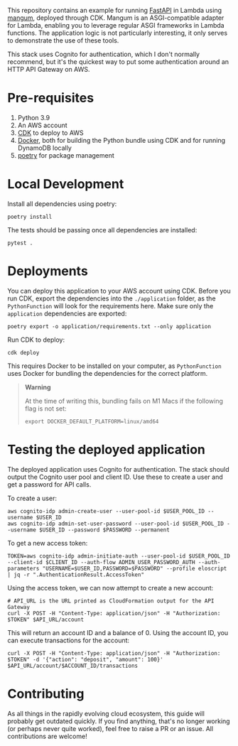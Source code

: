 This repository contains an example for running [FastAPI](https://fastapi.tiangolo.com/)
in Lambda using [mangum](https://mangum.io), deployed through CDK.
Mangum is an ASGI-compatible adapter for Lambda, enabling
you to leverage regular ASGI frameworks in Lambda functions.
The application logic is not particularly interesting,
it only serves to demonstrate the use of these tools.

This stack uses Cognito for authentication, which I don't normally recommend,
but it's the quickest way to put some authentication around an HTTP API Gateway
on AWS.

# Pre-requisites
1. Python 3.9
2. An AWS account
3. [CDK](https://aws.amazon.com/cdk/) to deploy to AWS
4. [Docker](https://www.docker.com/), both for building the Python bundle using CDK and for running DynamoDB locally
5. [poetry](https://python-poetry.org/) for package management

# Local Development

Install all dependencies using poetry:

```shell
poetry install
```

The tests should be passing once all dependencies are installed:

```shell
pytest .
```

# Deployments

You can deploy this application to your AWS account using CDK. Before you run CDK,
export the dependencies into the `./application` folder, as the `PythonFunction`
will look for the requirements here. Make sure only the `application` dependencies
are exported:

```shell
poetry export -o application/requirements.txt --only application
```

Run CDK to deploy:

```shell
cdk deploy
```

This requires Docker to be installed on your computer, as `PythonFunction`
uses Docker for bundling the dependencies for the correct platform.


> **Warning**
>
> At the time of writing this, bundling fails on M1 Macs if the following flag is not set:
> ```shell
> export DOCKER_DEFAULT_PLATFORM=linux/amd64
> ```

# Testing the deployed application

The deployed application uses Cognito for authentication. The stack should output
the Cognito user pool and client ID. Use these to create a user and get a password
for API calls.

To create a user:

```shell
aws cognito-idp admin-create-user --user-pool-id $USER_POOL_ID --username $USER_ID
aws cognito-idp admin-set-user-password --user-pool-id $USER_POOL_ID --username $USER_ID --password $PASSWORD --permanent
```

To get a new access token:

```shell
TOKEN=aws cognito-idp admin-initiate-auth --user-pool-id $USER_POOL_ID --client-id $CLIENT_ID --auth-flow ADMIN_USER_PASSWORD_AUTH --auth-parameters "USERNAME=$USER_ID,PASSWORD=$PASSWORD" --profile eloscript | jq -r ".AuthenticationResult.AccessToken"
```

Using the access token, we can now attempt to create a new account:

```shell
# API_URL is the URL printed as CloudFormation output for the API Gateway
curl -X POST -H "Content-Type: application/json" -H "Authorization: $TOKEN" $API_URL/account
```

This will return an account ID and a balance of 0. Using the account ID, you can
execute transactions for the account:

```shell
curl -X POST -H "Content-Type: application/json" -H "Authorization: $TOKEN" -d '{"action": "deposit", "amount": 100}' $API_URL/account/$ACCOUNT_ID/transactions
```

# Contributing
As all things in the rapidly evolving cloud ecosystem, this guide will
probably get outdated quickly. If you find anything, that's no longer
working (or perhaps never quite worked), feel free to raise a PR
or an issue. All contributions are welcome!
